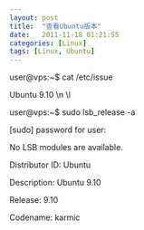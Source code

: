 ```yaml
---
layout: post
title:  "查看Ubuntu版本"
date:   2011-11-18 01:21:55
categories: [Linux]
tags: [Linux, Ubuntu]
---
```


user@vps:~$ cat /etc/issue

Ubuntu 9.10 \n \l

user@vps:~$ sudo lsb_release -a

[sudo] password for user: 

No LSB modules are available.

Distributor ID:	Ubuntu

Description:	Ubuntu 9.10

Release:	9.10

Codename:	karmic